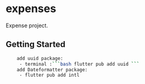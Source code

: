 # expenses

Expense project.

## Getting Started
```bash
    add uuid package:
     - terminal :```bash flutter pub add uuid ```
    add Dateformatter package:
     - flutter pub add intl
 ```
